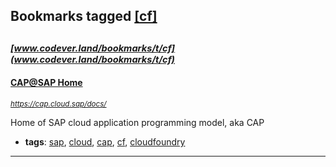 ## Bookmarks tagged [[cf]](https://www.codever.land/search?q=[cf])

_<sup><sup>[www.codever.land/bookmarks/t/cf](www.codever.land/bookmarks/t/cf)</sup></sup>_
---
#### [CAP@SAP Home](https://cap.cloud.sap/docs/)
_<sup>https://cap.cloud.sap/docs/</sup>_

Home of SAP cloud application programming model, aka CAP
* **tags**: [sap](../tagged/sap.md), [cloud](../tagged/cloud.md), [cap](../tagged/cap.md), [cf](../tagged/cf.md), [cloudfoundry](../tagged/cloudfoundry.md)
---
